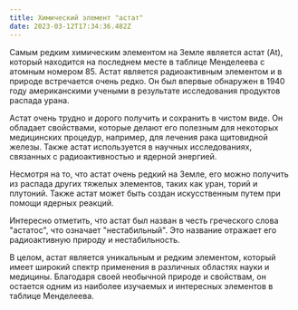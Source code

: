 ```yaml
---
title: Химический элемент "астат"
date: 2023-03-12T17:34:36.482Z
---
```

<!--StartFragment-->

Самым редким химическим элементом на Земле является астат (At), который находится на последнем месте в таблице Менделеева с атомным номером 85. Астат является радиоактивным элементом и в природе встречается очень редко. Он был впервые обнаружен в 1940 году американскими учеными в результате исследования продуктов распада урана.

Астат очень трудно и дорого получить и сохранить в чистом виде. Он обладает свойствами, которые делают его полезным для некоторых медицинских процедур, например, для лечения рака щитовидной железы. Также астат используется в научных исследованиях, связанных с радиоактивностью и ядерной энергией.

Несмотря на то, что астат очень редкий на Земле, его можно получить из распада других тяжелых элементов, таких как уран, торий и плутоний. Также астат может быть создан искусственным путем при помощи ядерных реакций.

Интересно отметить, что астат был назван в честь греческого слова "астатос", что означает "нестабильный". Это название отражает его радиоактивную природу и нестабильность.

В целом, астат является уникальным и редким элементом, который имеет широкий спектр применения в различных областях науки и медицины. Благодаря своей необычной природе и свойствам, он остается одним из наиболее изучаемых и интересных элементов в таблице Менделеева.

<!--EndFragment-->